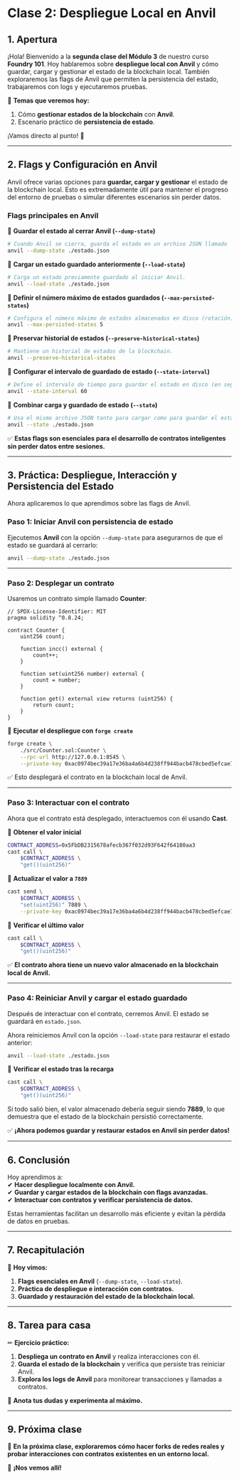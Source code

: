 # **Clase 2: Despliegue Local en Anvil**  

## **1. Apertura**  

¡Hola! Bienvenido a la **segunda clase del Módulo 3** de nuestro curso **Foundry 101**. Hoy hablaremos sobre **despliegue local con Anvil** y cómo guardar, cargar y gestionar el estado de la blockchain local. También exploraremos las flags de Anvil que permiten la persistencia del estado, trabajaremos con logs y ejecutaremos pruebas.  

📌 **Temas que veremos hoy:**  

1. Cómo **gestionar estados de la blockchain** con **Anvil**.  
2. Escenario práctico de **persistencia de estado**.  

¡Vamos directo al punto! 🚀  

---

## **2. Flags y Configuración en Anvil**  

Anvil ofrece varias opciones para **guardar, cargar y gestionar** el estado de la blockchain local. Esto es extremadamente útil para mantener el progreso del entorno de pruebas o simular diferentes escenarios sin perder datos.  

### **Flags principales en Anvil**  

📌 **Guardar el estado al cerrar Anvil (`--dump-state`)**  

```bash
# Cuando Anvil se cierra, guarda el estado en un archivo JSON llamado `estado.json`.
anvil --dump-state ./estado.json
```

📌 **Cargar un estado guardado anteriormente (`--load-state`)**  

```bash
# Carga un estado previamente guardado al iniciar Anvil.
anvil --load-state ./estado.json
```

📌 **Definir el número máximo de estados guardados (`--max-persisted-states`)**  

```bash
# Configura el número máximo de estados almacenados en disco (rotación).
anvil --max-persisted-states 5
```

📌 **Preservar historial de estados (`--preserve-historical-states`)**  

```bash
# Mantiene un historial de estados de la blockchain.
anvil --preserve-historical-states
```

📌 **Configurar el intervalo de guardado de estado (`--state-interval`)**  

```bash
# Define el intervalo de tiempo para guardar el estado en disco (en segundos).
anvil --state-interval 60
```

📌 **Combinar carga y guardado de estado (`--state`)**  

```bash
# Usa el mismo archivo JSON tanto para cargar como para guardar el estado.
anvil --state ./estado.json
```

✅ **Estas flags son esenciales para el desarrollo de contratos inteligentes sin perder datos entre sesiones.**  

---

## **3. Práctica: Despliegue, Interacción y Persistencia del Estado**  

Ahora aplicaremos lo que aprendimos sobre las flags de Anvil.  

### **Paso 1: Iniciar Anvil con persistencia de estado**  

Ejecutemos **Anvil** con la opción `--dump-state` para asegurarnos de que el estado se guardará al cerrarlo:  

```bash
anvil --dump-state ./estado.json
```

---

### **Paso 2: Desplegar un contrato**  

Usaremos un contrato simple llamado **Counter**:  

```solidity
// SPDX-License-Identifier: MIT
pragma solidity ^0.8.24;

contract Counter {
    uint256 count;

    function incc() external {
        count++;
    }

    function set(uint256 number) external {
        count = number;
    }

    function get() external view returns (uint256) {
        return count;
    }
}
```

📌 **Ejecutar el despliegue con `forge create`**  

```bash
forge create \
    ./src/Counter.sol:Counter \
    --rpc-url http://127.0.0.1:8545 \
    --private-key 0xac0974bec39a17e36ba4a6b4d238ff944bacb478cbed5efcae784d7bf4f2ff80
```

✅ Esto desplegará el contrato en la blockchain local de Anvil.  

---

### **Paso 3: Interactuar con el contrato**  

Ahora que el contrato está desplegado, interactuemos con él usando **Cast**.  

📌 **Obtener el valor inicial**  

```bash
CONTRACT_ADDRESS=0x5FbDB2315678afecb367f032d93F642f64180aa3
cast call \
    $CONTRACT_ADDRESS \
    "get()(uint256)"
```

📌 **Actualizar el valor a `7889`**  

```bash
cast send \
    $CONTRACT_ADDRESS \
    "set(uint256)" 7889 \
    --private-key 0xac0974bec39a17e36ba4a6b4d238ff944bacb478cbed5efcae784d7bf4f2ff80
```

📌 **Verificar el último valor**  

```bash
cast call \
    $CONTRACT_ADDRESS \
    "get()(uint256)"
```

✅ **El contrato ahora tiene un nuevo valor almacenado en la blockchain local de Anvil.**  

---

### **Paso 4: Reiniciar Anvil y cargar el estado guardado**  

Después de interactuar con el contrato, cerremos Anvil. El estado se guardará en `estado.json`.  

Ahora reiniciemos Anvil con la opción `--load-state` para restaurar el estado anterior:  

```bash
anvil --load-state ./estado.json
```

📌 **Verificar el estado tras la recarga**  

```bash
cast call \
    $CONTRACT_ADDRESS \
    "get()(uint256)"
```

Si todo salió bien, el valor almacenado debería seguir siendo **7889**, lo que demuestra que el estado de la blockchain persistió correctamente.  

✅ **¡Ahora podemos guardar y restaurar estados en Anvil sin perder datos!**  

---

## **6. Conclusión**  

Hoy aprendimos a:  
✔ **Hacer despliegue localmente con Anvil.**  
✔ **Guardar y cargar estados de la blockchain con flags avanzadas.**  
✔ **Interactuar con contratos y verificar persistencia de datos.**  

Estas herramientas facilitan un desarrollo más eficiente y evitan la pérdida de datos en pruebas.  

---

## **7. Recapitulación**  

📌 **Hoy vimos:**  
1. **Flags esenciales en Anvil** (`--dump-state`, `--load-state`).  
2. **Práctica de despliegue e interacción con contratos.**  
3. **Guardado y restauración del estado de la blockchain local.**  

---

## **8. Tarea para casa**  

✏ **Ejercicio práctico:**  

1. **Despliega un contrato en Anvil** y realiza interacciones con él.  
2. **Guarda el estado de la blockchain** y verifica que persiste tras reiniciar Anvil.  
3. **Explora los logs de Anvil** para monitorear transacciones y llamadas a contratos.  

📌 **Anota tus dudas y experimenta al máximo.**  

---

## **9. Próxima clase**  

📅 **En la próxima clase, exploraremos cómo hacer forks de redes reales y probar interacciones con contratos existentes en un entorno local.**  

🚀 **¡Nos vemos allí!**  
